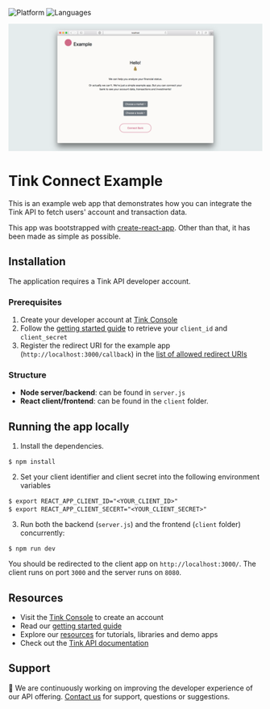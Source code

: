 ![Platform](https://img.shields.io/badge/platform-web-blue.svg)
![Languages](https://img.shields.io/badge/languages-js-brightgreen.svg)

<img src=".github/TinkConnectExample.png" />

# Tink Connect Example

This is an example web app that demonstrates how you can integrate the Tink API to fetch users' account and transaction data.

This app was bootstrapped with [create-react-app](https://github.com/facebook/create-react-app). Other than that, it has been made as simple as possible.

## Installation

The application requires a Tink API developer account.

### Prerequisites

1) Create your developer account at [Tink Console](https://console.tink.com)
2) Follow the [getting started guide](https://docs.tink.com/resources/getting-started/set-up-your-account) to retrieve your `client_id` and `client_secret`
3) Register the redirect URI for the example app (`http://localhost:3000/callback`) in the [list of allowed redirect URIs](https://console.tink.com/apps)

### Structure

* **Node server/backend**: can be found in `server.js`
* **React client/frontend**: can be found in the `client` folder.

## Running the app locally

1) Install the dependencies.

```
$ npm install
```

2) Set your client identifier and client secret into the following environment variables

```
$ export REACT_APP_CLIENT_ID="<YOUR_CLIENT_ID>"
$ export REACT_APP_CLIENT_SECERT="<YOUR_CLIENT_SECRET>"
```

3) Run both the backend (`server.js`) and the frontend (`client` folder) concurrently:

```
$ npm run dev
```

You should be redirected to the client app on `http://localhost:3000/`. The client runs on port `3000` and the server runs on `8080`.

## Resources

* Visit the [Tink Console](https://console.tink.com) to create an account
* Read our [getting started guide](https://docs.tink.com/resources/getting-started)
* Explore our [resources](https://docs.tink.com/resources/) for tutorials, libraries and demo apps
* Check out the [Tink API documentation](https://docs.tink.com/api)

## Support

👋 We are continuously working on improving the developer experience of our API offering. [Contact us](https://tinkab.atlassian.net/servicedesk/customer/portal/5) for support, questions or suggestions.


